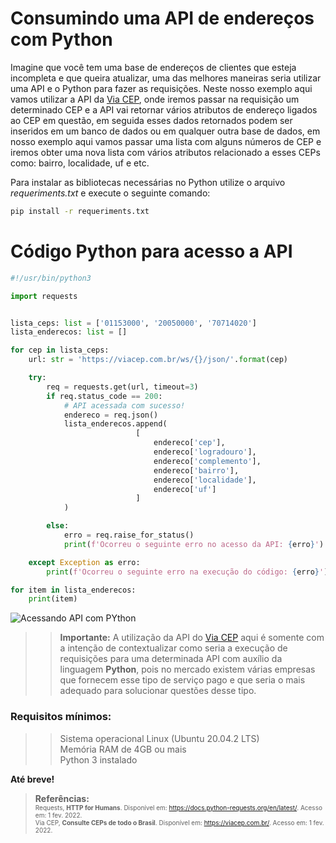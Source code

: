 # Consumindo uma API de endereços com Python

Imagine que você tem uma base de endereços de clientes que esteja incompleta e que queira atualizar, uma das melhores maneiras seria utilizar uma API e o Python para fazer as requisições. Neste nosso exemplo aqui vamos utilizar a API da [Via CEP](https://viacep.com.br/), onde iremos passar na requisição um determinado CEP e a API vai retornar vários atributos de endereço ligados ao CEP em questão, em seguida esses dados retornados podem ser inseridos em um banco de dados ou em qualquer outra base de dados, em nosso exemplo aqui vamos passar uma lista com alguns números de CEP e iremos obter uma nova lista com vários atributos relacionado a esses CEPs como: bairro, localidade, uf e etc.

Para instalar as bibliotecas necessárias no Python utilize o arquivo *requeriments.txt* e execute o seguinte comando:

```bash
pip install -r requeriments.txt
```

# Código Python para acesso a API

```python
#!/usr/bin/python3

import requests


lista_ceps: list = ['01153000', '20050000', '70714020']
lista_enderecos: list = []

for cep in lista_ceps:
    url: str = 'https://viacep.com.br/ws/{}/json/'.format(cep)

    try:
        req = requests.get(url, timeout=3)
        if req.status_code == 200:
            # API acessada com sucesso!
            endereco = req.json()
            lista_enderecos.append(
                            [
                                endereco['cep'],
                                endereco['logradouro'],
                                endereco['complemento'],
                                endereco['bairro'],
                                endereco['localidade'],
                                endereco['uf']
                            ]
            )

        else:
            erro = req.raise_for_status()
            print(f'Ocorreu o seguinte erro no acesso da API: {erro}')

    except Exception as erro:
        print(f'Ocorreu o seguinte erro na execução do código: {erro}')

for item in lista_enderecos:
    print(item)

```

![Acessando API com PYthon](https://drive.google.com/uc?export=view&id=12sfKBnNuzE8c92HZXaZn5gdueh1rgyqE)

>> **Importante:** A utilização da API do [Via CEP](https://viacep.com.br/) aqui é somente com a intenção de contextualizar como seria a execução de requisições para uma determinada API com auxílio da linguagem **Python**, pois no mercado existem várias empresas que fornecem esse tipo de serviço pago e que seria o mais adequado para solucionar questões desse tipo.

### Requisitos mínimos:

>> Sistema operacional Linux (Ubuntu 20.04.2 LTS)  <br/>Memória RAM de 4GB ou mais  <br/>Python 3 instalado

<b>Até breve!</b>

> **Referências:**  <br/><font size="1">Requests, **HTTP for Humans**. Disponível em: <https://docs.python-requests.org/en/latest/>. Acesso em: 1 fev. 2022.  <br/>Via CEP, **Consulte CEPs de todo o Brasil**. Disponível em: <https://viacep.com.br/>. Acesso em: 1 fev. 2022.  <br/></font>
